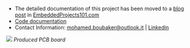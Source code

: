 - The detailed documentation of this project has been moved to a <a href="https://embeddedprojects101.com/stm32-and-sim808-gps-tracker-with-a-custom-pcb/">blog post</a>  in <a href="https://embeddedprojects101.com/stm32-and-sim808-gps-tracker-with-a-custom-pcb/">EmbeddedProjects101.com</a> 
- <a href="https://mohamedboubaker.github.io/GPS-Tracker/files.html">Code documentation</a>
- Contact Information: mohamed.boubaker@outlook.it | <a href="https://www.linkedin.com/in/mohamed-boubaker/">Linkedin</a>


![](https://github.com/mohamedboubaker/GPS-Tracker/blob/main/Pictures/PCB.JPG)
*Produced PCB board*


